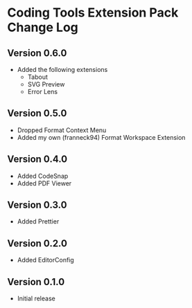 # Coding Tools Extension Pack Change Log

## Version 0.6.0

- Added the following extensions
  - Tabout
  - SVG Preview
  - Error Lens

## Version 0.5.0

- Dropped Format Context Menu
- Added my own (franneck94) Format Workspace Extension

## Version 0.4.0

- Added CodeSnap
- Added PDF Viewer

## Version 0.3.0

- Added Prettier

## Version 0.2.0

- Added EditorConfig

## Version 0.1.0

- Initial release

